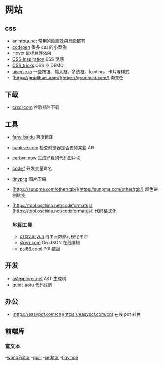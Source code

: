 # 网站

## css

- [animista.net](https://animista.net/) 常用的动画效果里面都有
- [codepen](https://codepen.io/) 很多 css 的小案例
- [Hover](http://ianlunn.github.io/Hover/) 鼠标悬浮效果
- [CSS-Inspiration](https://chokcoco.github.io/CSS-Inspiration/#/) CSS 灵感
- [CSS_tricks](https://qishaoxuan.github.io/css_tricks/) CSS 小 DEMO
- [uiverse.io](https://uiverse.io/all) 一些按钮、输入框、多选框、loading、卡片等样式
- [https://gradihunt.com/](https://gradihunt.com/) 渐变色
## 下载

- [crxdl.com](https://crxdl.com/) 谷歌插件下载

## 工具

- [fanyi.baidu](https://fanyi.baidu.com/) 百度翻译
- [caniuse.com](https://caniuse.com/) 检查浏览器是否支持某些 API
- [carbon.now](https://carbon.now.sh/) 生成好看的代码图片块
- [codelf](https://unbug.github.io/codelf/) 开发变量命名
- [tinypng](https://tinypng.com/) 图片压缩
- [https://sunpma.com/other/rgb/](https://sunpma.com/other/rgb/) 颜色进制转换
- [https://tool.oschina.net/codeformat/js/](https://tool.oschina.net/codeformat/js/) 代码格式化

  ### 地图工具

  - [datav.aliyun](https://datav.aliyun.com/portal/school/atlas/area_selector) 阿里云数据可视化平台
  - [strerr.com](https://www.strerr.com/geojson/geojson.html#map=14/30.8937/121.8886) GeoJSON 在线编辑
  - [poi86.coml](http://www.poi86.com/poi/amap.html) POI 数据

## 开发

- [astexplorer.net](https://astexplorer.net/) AST 生成树
- [guide.aotu](https://guide.aotu.io/docs/) 代码规范

## 办公

- [https://easypdf.com/cn](https://easypdf.com/cn) 在线 pdf 转换

## 前端库
### 富文本
-[wangEditor](https://www.wangeditor.com/)
-[quill](https://github.com/surmon-china/vue-quill-editor)
-[ueditor](http://fex.baidu.com/ueditor/#start-patch)
-[tinymce](https://www.tiny.cloud/docs/tinymce/6/)